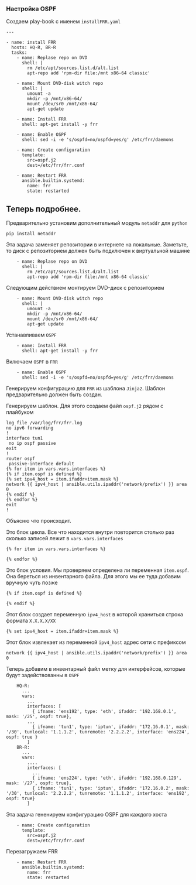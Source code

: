 ### Настройка OSPF

Создаем play-book c именем `installFRR.yaml`

```
---

- name: install FRR
  hosts: HQ-R, BR-R
  tasks:
    - name: Replase repo on DVD
      shell: |
        rm /etc/apt/sources.list.d/alt.list
        apt-repo add 'rpm-dir file:/mnt x86-64 classic'

    - name: Mount DVD-disk witch repo
      shell: |
        umount -a
        mkdir -p /mnt/x86-64/
        mount /dev/sr0 /mnt/x86-64/
        apt-get update

    - name: Install FRR
      shell: apt-get install -y frr

    - name: Enable OSPF
      shell: sed -i -e 's/ospfd=no/ospfd=yes/g' /etc/frr/daemons

    - name: Create configuration
      template:
        src=ospf.j2
        dest=/etc/frr/frr.conf

    - name: Restart FRR
      ansible.builtin.systemd:
        name: frr
        state: restarted
```
## Теперь подробнее.


Предварительно установим дополнительный модуль `netaddr` для `python` 

```
pip install netaddr
```

Эта задача заменяет репозитории в интернете на локальные. Заметьте, то диск с репозиторием должен быть подключен к виртуальной машине

```
    - name: Replase repo on DVD
      shell: |
        rm /etc/apt/sources.list.d/alt.list
        apt-repo add 'rpm-dir file:/mnt x86-64 classic'
```

Следующим действием монтируем DVD-диск с репозиторием

```
    - name: Mount DVD-disk witch repo
      shell: |
        umount -a
        mkdir -p /mnt/x86-64/
        mount /dev/sr0 /mnt/x86-64/
        apt-get update
```

Устанавливаем `OSPF`

```
    - name: Install FRR
      shell: apt-get install -y frr
```

Включаем `OSPF` в `FRR`

```
    - name: Enable OSPF
      shell: sed -i -e 's/ospfd=no/ospfd=yes/g' /etc/frr/daemons
```

Генерируем конфигурацию для `FRR` из шаблона `Jinja2`. Шаблон предварительно должен быть создан.

Генерируем шаблон. Для этого создаем файл `ospf.j2` рядом с плайбуком

```
log file /var/log/frr/frr.log
no ipv6 forwarding
!
interface tun1
 no ip ospf passive
exit
!
router ospf
 passive-interface default
{% for item in vars.vars.interfaces %}
{% if item.ospf is defined %}
{% set ipv4_host = item.ifaddr+item.mask %}
network {{ ipv4_host | ansible.utils.ipaddr('network/prefix') }} area 0
{% endif %}
{% endfor %}
exit
!
```

Объясню что происходит.

Это блок цикла. Все что находится внутри повторится столько раз сколько записей лежит в `vars.vars.interfaces`

```
{% for item in vars.vars.interfaces %}

{% endfor %}
```

Это блок условия. Мы проверяем определена ли переменная `item.ospf`.
Она береться из инвентарного файла. Для этого мы ее туда добавим вручную чуть позже

```
{% if item.ospf is defined %}

{% endif %}
```

Этот блок создает переменную `ipv4_host` в которой храниться строка формата `X.X.X.X/XX`

```
{% set ipv4_host = item.ifaddr+item.mask %}
```

Этот блок извлекает из переменной `ipv4_host` адрес сети с префиксом

```
network {{ ipv4_host | ansible.utils.ipaddr('network/prefix') }} area 0
```

Теперь добавим в инвентарный файл метку для интерфейсов, которые будут задействованны в `OSPF`

```
    HQ-R:
      ...
      vars:
        ...
        interfaces: [
          { ifname: 'ens192', type: 'eth', ifaddr: '192.168.0.1', mask: '/25', ospf: true},
        ...
          { ifname: 'tun1', type: 'iptun', ifaddr: '172.16.0.1', mask: '/30', tunlocal: '1.1.1.2', tunremote: '2.2.2.2', interface: 'ens224', ospf: true }
        ]
    BR-R:
      ...
      vars:
        ....
        interfaces: [
          ...
          { ifname: 'ens224', type: 'eth', ifaddr: '192.168.0.129', mask: '/27', ospf: true},
          { ifname: 'tun1', type: 'iptun', ifaddr: '172.16.0.2', mask: '/30', tunlocal: '2.2.2.2', tunremote: '1.1.1.2', interface: 'ens192', ospf: true}
        ]

```

Эта задача гененируем конфигурацию OSPF для каждого хоста

```
    - name: Create configuration
      template:
        src=ospf.j2
        dest=/etc/frr/frr.conf
```

Перезагружаем FRR

```
    - name: Restart FRR
      ansible.builtin.systemd:
        name: frr
        state: restarted
```
